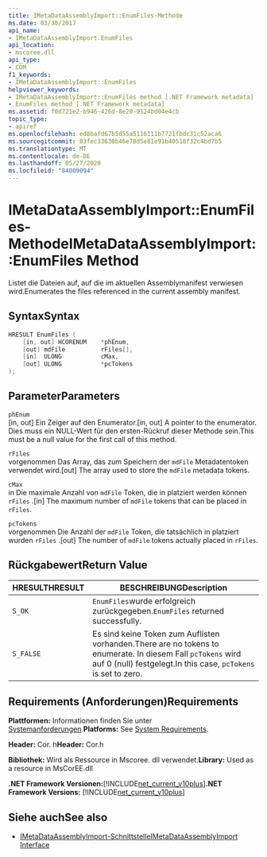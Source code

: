 ```yaml
---
title: IMetaDataAssemblyImport::EnumFiles-Methode
ms.date: 03/30/2017
api_name:
- IMetaDataAssemblyImport.EnumFiles
api_location:
- mscoree.dll
api_type:
- COM
f1_keywords:
- IMetaDataAssemblyImport::EnumFiles
helpviewer_keywords:
- IMetaDataAssemblyImport::EnumFiles method [.NET Framework metadata]
- EnumFiles method [.NET Framework metadata]
ms.assetid: f0d721e2-b946-426d-8e20-9124bd04e4cb
topic_type:
- apiref
ms.openlocfilehash: ed8bafd67b5d55a5116111b7721fbdc31c52aca6
ms.sourcegitcommit: 03fec33630b46e78d5e81e91b40518f32c4bd7b5
ms.translationtype: MT
ms.contentlocale: de-DE
ms.lasthandoff: 05/27/2020
ms.locfileid: "84009094"
---
```

# <a name="imetadataassemblyimportenumfiles-method"></a><span data-ttu-id="270e2-102">IMetaDataAssemblyImport::EnumFiles-Methode</span><span class="sxs-lookup"><span data-stu-id="270e2-102">IMetaDataAssemblyImport::EnumFiles Method</span></span>
<span data-ttu-id="270e2-103">Listet die Dateien auf, auf die im aktuellen Assemblymanifest verwiesen wird.</span><span class="sxs-lookup"><span data-stu-id="270e2-103">Enumerates the files referenced in the current assembly manifest.</span></span>  
  
## <a name="syntax"></a><span data-ttu-id="270e2-104">Syntax</span><span class="sxs-lookup"><span data-stu-id="270e2-104">Syntax</span></span>  
  
```cpp  
HRESULT EnumFiles (  
    [in, out] HCORENUM    *phEnum,
    [out] mdFile          rFiles[],
    [in]  ULONG           cMax,
    [out] ULONG           *pcTokens  
);  
```  
  
## <a name="parameters"></a><span data-ttu-id="270e2-105">Parameter</span><span class="sxs-lookup"><span data-stu-id="270e2-105">Parameters</span></span>  
 `phEnum`  
 <span data-ttu-id="270e2-106">[in, out] Ein Zeiger auf den Enumerator.</span><span class="sxs-lookup"><span data-stu-id="270e2-106">[in, out] A pointer to the enumerator.</span></span> <span data-ttu-id="270e2-107">Dies muss ein NULL-Wert für den ersten-Rückruf dieser Methode sein.</span><span class="sxs-lookup"><span data-stu-id="270e2-107">This must be a null value for the first call of this method.</span></span>  
  
 `rFiles`  
 <span data-ttu-id="270e2-108">vorgenommen Das Array, das zum Speichern der `mdFile` Metadatentoken verwendet wird.</span><span class="sxs-lookup"><span data-stu-id="270e2-108">[out] The array used to store the `mdFile` metadata tokens.</span></span>  
  
 `cMax`  
 <span data-ttu-id="270e2-109">in Die maximale Anzahl von `mdFile` Token, die in platziert werden können `rFiles` .</span><span class="sxs-lookup"><span data-stu-id="270e2-109">[in] The maximum number of `mdFile` tokens that can be placed in `rFiles`.</span></span>  
  
 `pcTokens`  
 <span data-ttu-id="270e2-110">vorgenommen Die Anzahl der `mdFile` Token, die tatsächlich in platziert wurden `rFiles` .</span><span class="sxs-lookup"><span data-stu-id="270e2-110">[out] The number of `mdFile` tokens actually placed in `rFiles`.</span></span>  
  
## <a name="return-value"></a><span data-ttu-id="270e2-111">Rückgabewert</span><span class="sxs-lookup"><span data-stu-id="270e2-111">Return Value</span></span>  
  
|<span data-ttu-id="270e2-112">HRESULT</span><span class="sxs-lookup"><span data-stu-id="270e2-112">HRESULT</span></span>|<span data-ttu-id="270e2-113">BESCHREIBUNG</span><span class="sxs-lookup"><span data-stu-id="270e2-113">Description</span></span>|  
|-------------|-----------------|  
|`S_OK`|<span data-ttu-id="270e2-114">`EnumFiles`wurde erfolgreich zurückgegeben.</span><span class="sxs-lookup"><span data-stu-id="270e2-114">`EnumFiles` returned successfully.</span></span>|  
|`S_FALSE`|<span data-ttu-id="270e2-115">Es sind keine Token zum Auflisten vorhanden.</span><span class="sxs-lookup"><span data-stu-id="270e2-115">There are no tokens to enumerate.</span></span> <span data-ttu-id="270e2-116">In diesem Fall `pcTokens` wird auf 0 (null) festgelegt.</span><span class="sxs-lookup"><span data-stu-id="270e2-116">In this case, `pcTokens` is set to zero.</span></span>|  
  
## <a name="requirements"></a><span data-ttu-id="270e2-117">Requirements (Anforderungen)</span><span class="sxs-lookup"><span data-stu-id="270e2-117">Requirements</span></span>  
 <span data-ttu-id="270e2-118">**Plattformen:** Informationen finden Sie unter [Systemanforderungen](../../get-started/system-requirements.md).</span><span class="sxs-lookup"><span data-stu-id="270e2-118">**Platforms:** See [System Requirements](../../get-started/system-requirements.md).</span></span>  
  
 <span data-ttu-id="270e2-119">**Header:** Cor. h</span><span class="sxs-lookup"><span data-stu-id="270e2-119">**Header:** Cor.h</span></span>  
  
 <span data-ttu-id="270e2-120">**Bibliothek:** Wird als Ressource in Mscoree. dll verwendet.</span><span class="sxs-lookup"><span data-stu-id="270e2-120">**Library:** Used as a resource in MsCorEE.dll</span></span>  
  
 <span data-ttu-id="270e2-121">**.NET Framework Versionen:**[!INCLUDE[net_current_v10plus](../../../../includes/net-current-v10plus-md.md)]</span><span class="sxs-lookup"><span data-stu-id="270e2-121">**.NET Framework Versions:** [!INCLUDE[net_current_v10plus](../../../../includes/net-current-v10plus-md.md)]</span></span>  
  
## <a name="see-also"></a><span data-ttu-id="270e2-122">Siehe auch</span><span class="sxs-lookup"><span data-stu-id="270e2-122">See also</span></span>

- [<span data-ttu-id="270e2-123">IMetaDataAssemblyImport-Schnittstelle</span><span class="sxs-lookup"><span data-stu-id="270e2-123">IMetaDataAssemblyImport Interface</span></span>](imetadataassemblyimport-interface.md)
